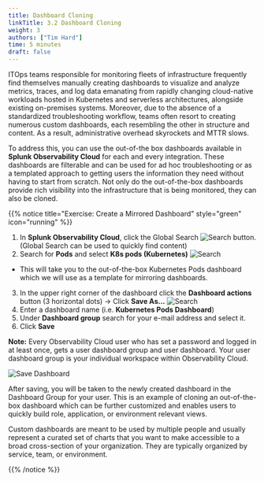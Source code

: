 ```yaml
---
title: Dashboard Cloning
linkTitle: 3.2 Dashboard Cloning
weight: 3
authors: ["Tim Hard"]
time: 5 minutes
draft: false
---
```


ITOps teams responsible for monitoring fleets of infrastructure frequently find themselves manually creating dashboards to visualize and analyze metrics, traces, and log data emanating from rapidly changing cloud-native workloads hosted in Kubernetes and serverless architectures, alongside existing on-premises systems. Moreover, due to the absence of a standardized troubleshooting workflow, teams often resort to creating numerous custom dashboards, each resembling the other in structure and content. As a result, administrative overhead skyrockets and MTTR slows. 

To address this, you can use the out-of-the box dashboards available in **Splunk Observability Cloud** for each and every integration. These dashboards are filterable and can be used for ad hoc troubleshooting or as a templated approach to getting users the information they need without having to start from scratch. Not only do the out-of-the-box dashboards provide rich visibility into the infrastructure that is being monitored, they can also be cloned.

{{% notice title="Exercise: Create a Mirrored Dashboard" style="green" icon="running" %}}
1. In **Splunk Observability Cloud**, click the Global Search ![Search](../../images/search.png?height=20px&classes=inline) button. (Global Search can be used to quickly find content)
2. Search for **Pods** and select **K8s pods (Kubernetes)**
![Search](../../images/search-k8s-pods.png)
* This will take you to the out-of-the-box Kubernetes Pods dashboard which we will use as a template for mirroring dashboards. 
3. In the upper right corner of the dashboard click the **Dashboard actions** button (3 horizontal dots) -> Click **Save As...**
![Search](../../images/k8s-pod-dashboard.png)
4. Enter a dashboard name (i.e. **Kubernetes Pods Dashboard**)
5. Under **Dashboard group** search for your e-mail address and select it.
6. Click **Save**

**Note:** Every Observability Cloud user who has set a password and logged in at least once, gets a user dashboard group and user dashboard. Your user dashboard group is your individual workspace within Observability Cloud. 

![Save Dashboard](../../images/save-dashboard.png?height=400px)

After saving, you will be taken to the newly created dashboard in the Dashboard Group for your user. This is an example of cloning an out-of-the-box dashboard which can be further customized and enables users to quickly build role, application, or environment relevant views. 

Custom dashboards are meant to be used by multiple people and usually represent a curated set of charts that you want to make accessible to a broad cross-section of your organization. They are typically organized by service, team, or environment.

{{% /notice %}}